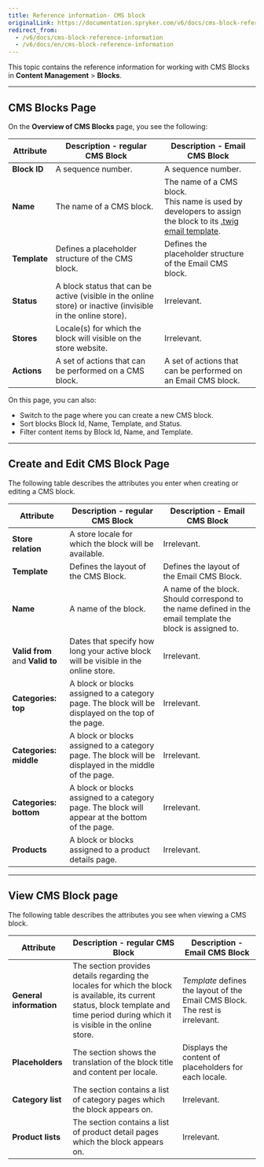 ```yaml
---
title: Reference information- CMS block
originalLink: https://documentation.spryker.com/v6/docs/cms-block-reference-information
redirect_from:
  - /v6/docs/cms-block-reference-information
  - /v6/docs/en/cms-block-reference-information
---
```


This topic contains the reference information for working with CMS Blocks in **Content Management** > **Blocks**.
***
## CMS Blocks Page
On the **Overview of CMS Blocks** page, you see the following:

| Attribute | Description - regular CMS Block | Description - Email CMS Block |
| --- | --- | --- |
| **Block ID** | A sequence number. | A sequence number. |
| **Name** | The name of a CMS block. | The name of a CMS block. <br> This name is used by developers to assign the block to its [.twig email template](https://documentation.spryker.com/docs/email-as-a-cms-block-feature-overview#email-template).
| **Template** | Defines a placeholder structure of the CMS block. | Defines the placeholder structure of the Email CMS block. |
| **Status** | A block status that can be active (visible in the online store) or inactive (invisible in the online store). | Irrelevant. |
| **Stores** | Locale(s) for which the block will visible on the store website. | Irrelevant. |
| **Actions** |A set of actions that can be performed on a CMS block. | A set of actions that can be performed on an Email CMS block. |

On this page, you can also:

* Switch to the page where you can create a new CMS block.
* Sort blocks Block Id, Name, Template, and Status.
* Filter content items by Block Id, Name, and Template.
***
## Create and Edit CMS Block Page
The following table describes the attributes you enter when creating or editing a CMS block.

|Attribute  | Description - regular CMS Block | Description - Email CMS Block |
| --- | --- | --- |
| **Store relation** |  A store locale for which the block will be available. | Irrelevant. |
| **Template** | Defines the layout of the CMS Block. | Defines the layout of the Email CMS Block.
| **Name** | A name of the block. | A name of the block. Should correspond to the name defined in the email template the block is assigned to. |
| **Valid from** and **Valid to** | Dates that specify how long your active block will be visible in the online store. | Irrelevant. |
| **Categories: top** | A block or blocks assigned to a category page.  The block will be displayed on the top of the page. | Irrelevant. |
| **Categories: middle** |  A block or blocks assigned to a category page. The block will be displayed in the middle of the page. | Irrelevant. |
| **Categories: bottom** | A block or blocks assigned to a category page. The block will appear at the bottom of the page. | Irrelevant. |
| **Products** | A block or blocks assigned to a product details page. | Irrelevant. |
***
## View CMS Block page
The following table describes the attributes you see when viewing a CMS block.

| Attribute | Description - regular CMS Block | Description - Email CMS Block |
| --- | --- | --- |
| **General information** | The section provides details regarding the locales for which the block is available, its current status, block template and time period during which it is visible in the online store. | *Template* defines the layout of the Email CMS Block. The rest is irrelevant.  |
| **Placeholders** | The section shows the translation of the block title and content per locale. | Displays the content of placeholders for each locale. |
| **Category list**  | The section contains a list of category pages which the block appears on. | Irrelevant. |
| **Product lists** | The section contains a list of product detail pages which the block appears on. | Irrelevant. |
